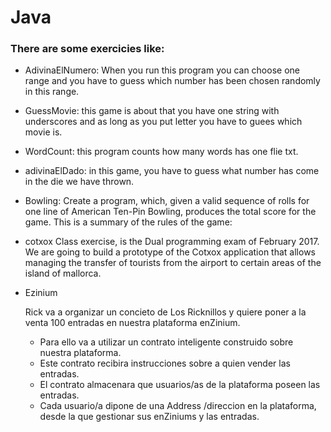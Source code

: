# Java


### There are some exercicies like:

- AdivinaElNumero: When you run this program you can choose one range and you have to guess which number has been chosen randomly in this range.


- GuessMovie: this game is about that you have one string with underscores and as long as you put letter you have to guees which movie is.


- WordCount: this program counts how many words has one flie txt.


- adivinaElDado: in this game, you have to guess what number has come in the die we have thrown.


- Bowling: Create a program, which, given a valid sequence of rolls for one line of American Ten-Pin Bowling, produces the total score for the game. This is a summary of the rules of the game:


- cotxox
Class exercise, is the Dual programming exam of February 2017.
We are going to build a prototype of the Cotxox application that allows managing the transfer of tourists from the airport
to certain areas of the island of mallorca.

- Ezinium

  Rick va a organizar un concieto de Los Ricknillos y quiere poner a la venta 100 entradas en
  nuestra plataforma enZinium.
    - Para ello va a utilizar un contrato inteligente construido sobre nuestra plataforma.
    - Este contrato recibira instrucciones sobre a quien vender las entradas.
    - El contrato almacenara que usuarios/as de la plataforma poseen las entradas.
    - Cada usuario/a dipone de una Address /direccion en la plataforma, desde la
    que gestionar sus enZiniums y las entradas.
